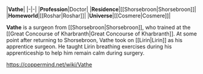 |**Vathe**|
|-|-|
|**Profession**|Doctor|
|**Residence**|[[Shorsebroon\|Shorsebroon]]|
|**Homeworld**|[[Roshar\|Roshar]]|
|**Universe**|[[Cosmere\|Cosmere]]|

**Vathe** is a surgeon from [[Shorsebroon\|Shorsebroon]], who trained at the [[Great Concourse of Kharbranth\|Great Concourse of Kharbranth]]. At some point after returning to Shorsebroon, Vathe took on [[Lirin\|Lirin]] as his apprentice surgeon.
He taught Lirin breathing exercises during his apprenticeship to help him remain calm during surgery.



https://coppermind.net/wiki/Vathe
